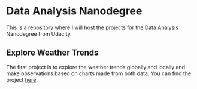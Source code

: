 # Data Analysis Nanodegree

This is a repository where I will host the projects for the Data Analysis Nanodegree from Udacity.

## Explore Weather Trends

The first project is to explore the weather trends globally and locally and make observations based on charts made from both data. You can find the project [here](Explore%20Weather%20Trends).
